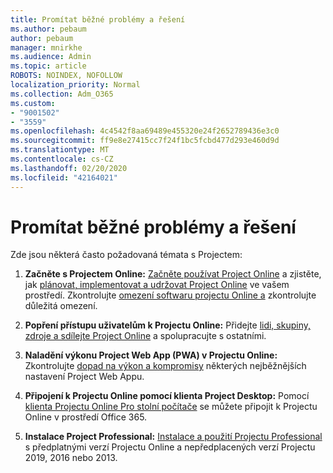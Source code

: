 ```yaml
---
title: Promítat běžné problémy a řešení
ms.author: pebaum
author: pebaum
manager: mnirkhe
ms.audience: Admin
ms.topic: article
ROBOTS: NOINDEX, NOFOLLOW
localization_priority: Normal
ms.collection: Adm_O365
ms.custom:
- "9001502"
- "3559"
ms.openlocfilehash: 4c4542f8aa69489e455320e24f2652789436e3c0
ms.sourcegitcommit: ff9e8e27415cc7f24f1bc5fcbd477d293e460d9d
ms.translationtype: MT
ms.contentlocale: cs-CZ
ms.lasthandoff: 02/20/2020
ms.locfileid: "42164021"
---
```

# <a name="project-common-issues-and-resolutions"></a>Promítat běžné problémy a řešení

Zde jsou některá často požadovaná témata s Projectem:

1. **Začněte s Projectem Online:**  [Začněte používat Project Online](https://docs.microsoft.com/en-us/ProjectOnline/get-started-with-project-online) a zjistěte, jak [plánovat, implementovat a udržovat Project Online](https://docs.microsoft.com/en-us/projectonline/project-online) ve vašem prostředí. Zkontrolujte [omezení softwaru projectu Online a](https://docs.microsoft.com/en-us/ProjectOnline/project-online-software-boundaries-and-limits) zkontrolujte důležitá omezení.

2. **Popření přístupu uživatelům k Projectu Online:** Přidejte [lidi, skupiny, zdroje a sdílejte Project Online](https://docs.microsoft.com/en-us/projectonline/step-2-add-people-to-project-online) a spolupracujte s ostatními. 

3. **Naladění výkonu Project Web App (PWA) v Projectu Online:** Zkontrolujte [dopad na výkon a kompromisy](https://docs.microsoft.com/en-us/projectonline/tune-project-online-performance) některých nejběžnějších nastavení Project Web Appu.

4. **Připojení k Projectu Online pomocí klienta Project Desktop:** Pomocí [klienta Projectu Online Pro stolní počítače](https://docs.microsoft.com/en-us/projectonline/connect-to-project-online-with-the-project-online-desktop-client) se můžete připojit k Projectu Online v prostředí Office 365. 

5. **Instalace Project Professional:** [Instalace a použití Projectu Professional](https://support.office.com/en-us/article/install-project-7059249b-d9fe-4d61-ab96-5c5bf435f281?ui=en-US&rs=en-US&ad=US) s předplatnými verzí Projectu Online a nepředplacených verzí Projectu 2019, 2016 nebo 2013.
